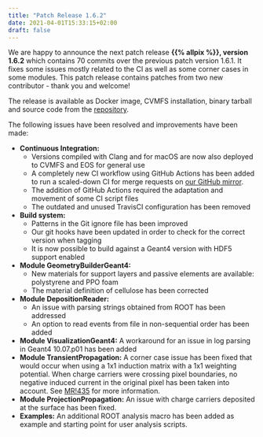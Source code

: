 ```yaml
---
title: "Patch Release 1.6.2"
date: 2021-04-01T15:33:15+02:00
draft: false
---
```


We are happy to announce the next patch release **{{% allpix %}}, version 1.6.2** which contains 70 commits over the previous patch version 1.6.1.
It fixes some issues mostly related to the CI as well as some corner cases in some modules.
This patch release contains patches from two new contributor - thank you and welcome!

The release is available as Docker image, CVMFS installation, binary tarball and source code from the [repository](https://gitlab.cern.ch/allpix-squared/allpix-squared/).

The following issues have been resolved and improvements have been made:
<!--more-->

* **Continuous Integration:**
    * Versions compiled with Clang and for macOS are now also deployed to CVMFS and EOS for general use
    * A completely new CI workflow using GitHub Actions has been added to run a scaled-down CI for merge requests on [our GitHub mirror](https://github.com/allpix-squared/allpix-squared).
    * The addition of GitHub Actions required the adaptation and movement of some CI script files
    * The outdated and unused TravisCI configuration has been removed
* **Build system:**
    * Patterns in the Git ignore file has been improved
    * Our git hooks have been updated in order to check for the correct version when tagging
    * It is now possible to build against a Geant4 version with HDF5 support enabled
* **Module GeometryBuilderGeant4:**
    * New materials for support layers and passive elements are available: polystyrene and PPO foam
    * The material definition of cellulose has been corrected
* **Module DepositionReader:**
    * An issue with parsing strings obtained from ROOT has been addressed
    * An option to read events from file in non-sequential order has been added
* **Module VisualizationGeant4:** A workaround for an issue in log parsing in Geant4 10.07.p01 has been added
* **Module TransientPropagation:** A corner case issue has been fixed that would occur when using a 1x1 induction matrix with a 1x1 weighting potential. When charge carriers were crossing pixel boundaries, no negative induced current in the original pixel has been taken into account. See [MR!435](https://gitlab.cern.ch/allpix-squared/allpix-squared/-/merge_requests/435) for more information.
* **Module ProjectionPropagation:** An issue with charge carriers deposited at the surface has been fixed.
* **Examples:** An additional ROOT analysis macro has been added as example and starting point for user analysis scripts.
